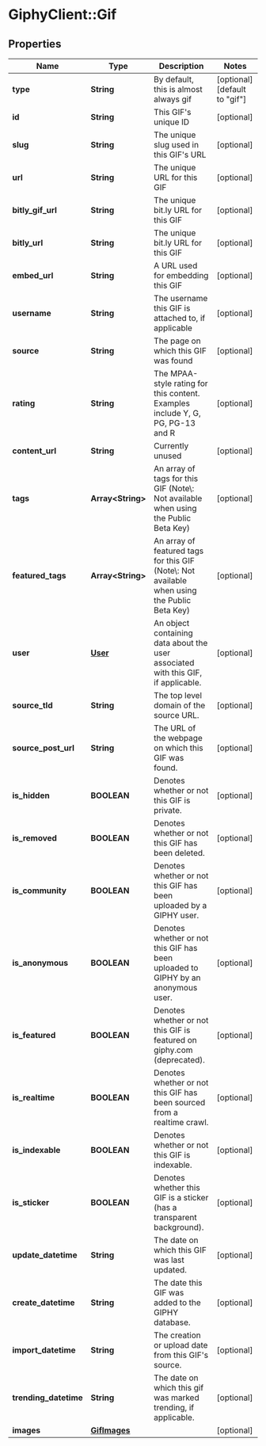 # GiphyClient::Gif

## Properties
Name | Type | Description | Notes
------------ | ------------- | ------------- | -------------
**type** | **String** | By default, this is almost always gif | [optional] [default to &quot;gif&quot;]
**id** | **String** | This GIF&#39;s unique ID | [optional] 
**slug** | **String** | The unique slug used in this GIF&#39;s URL | [optional] 
**url** | **String** | The unique URL for this GIF | [optional] 
**bitly_gif_url** | **String** | The unique bit.ly URL for this GIF | [optional] 
**bitly_url** | **String** | The unique bit.ly URL for this GIF | [optional] 
**embed_url** | **String** | A URL used for embedding this GIF | [optional] 
**username** | **String** | The username this GIF is attached to, if applicable | [optional] 
**source** | **String** | The page on which this GIF was found | [optional] 
**rating** | **String** | The MPAA-style rating for this content. Examples include Y, G, PG, PG-13 and R | [optional] 
**content_url** | **String** | Currently unused | [optional] 
**tags** | **Array&lt;String&gt;** | An array of tags for this GIF (Note\\: Not available when using the Public Beta Key) | [optional] 
**featured_tags** | **Array&lt;String&gt;** | An array of featured tags for this GIF (Note\\: Not available when using the Public Beta Key) | [optional] 
**user** | [**User**](User.md) | An object containing data about the user associated with this GIF, if applicable. | [optional] 
**source_tld** | **String** | The top level domain of the source URL. | [optional] 
**source_post_url** | **String** | The URL of the webpage on which this GIF was found. | [optional] 
**is_hidden** | **BOOLEAN** | Denotes whether or not this GIF is private. | [optional] 
**is_removed** | **BOOLEAN** | Denotes whether or not this GIF has been deleted. | [optional] 
**is_community** | **BOOLEAN** | Denotes whether or not this GIF has been uploaded by a GIPHY user. | [optional] 
**is_anonymous** | **BOOLEAN** | Denotes whether or not this GIF has been uploaded to GIPHY by an anonymous user. | [optional] 
**is_featured** | **BOOLEAN** | Denotes whether or not this GIF is featured on giphy.com (deprecated). | [optional] 
**is_realtime** | **BOOLEAN** | Denotes whether or not this GIF has been sourced from a realtime crawl. | [optional] 
**is_indexable** | **BOOLEAN** | Denotes whether or not this GIF is indexable. | [optional] 
**is_sticker** | **BOOLEAN** | Denotes whether this GIF is a sticker (has a transparent background). | [optional] 
**update_datetime** | **String** | The date on which this GIF was last updated. | [optional] 
**create_datetime** | **String** | The date this GIF was added to the GIPHY database. | [optional] 
**import_datetime** | **String** | The creation or upload date from this GIF&#39;s source. | [optional] 
**trending_datetime** | **String** | The date on which this gif was marked trending, if applicable. | [optional] 
**images** | [**GifImages**](GifImages.md) |  | [optional] 


